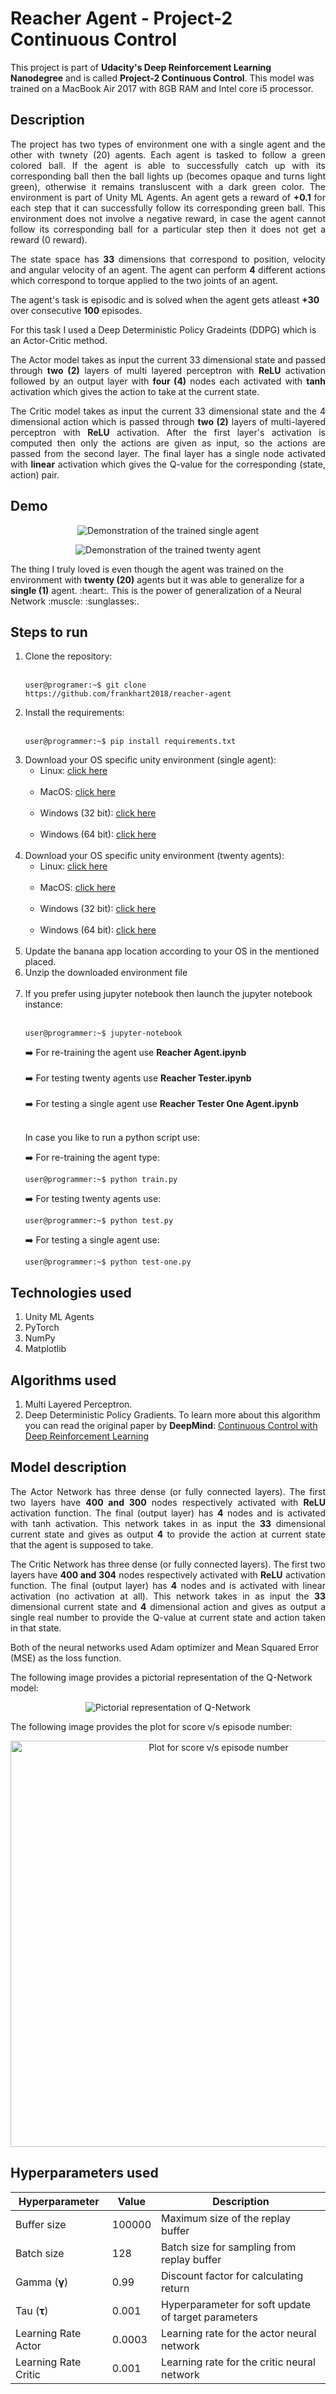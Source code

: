 # Reacher Agent - Project-2 Continuous Control

This project is part of <b>Udacity's Deep Reinforcement Learning Nanodegree</b> and is called <b>Project-2 Continuous Control</b>. This model was trained on a MacBook Air 2017 with 8GB RAM and Intel core i5 processor.

## Description

<p align="justify">The project has two types of environment one with a single agent and the other with twnety (20) agents. Each agent is tasked to follow a green colored ball. If the agent is able to successfully catch up with its corresponding ball then the ball lights up (becomes opaque and turns light green), otherwise it remains transluscent with a dark green color. The environment is part of Unity ML Agents. An agent gets a reward of <b>+0.1</b> for each step that it can successfully follow its corresponding green ball. This environment does not involve a negative reward, in case the agent cannot follow its corresponding ball for a particular step then it does not get a reward (0 reward).

<p align="justify">The state space has <b>33</b> dimensions that correspond to position, velocity and angular velocity of an agent. The agent can perform <b>4</b> different actions which correspond to torque applied to the two joints of an agent.</p>

<p>The agent's task is episodic and is solved when the agent gets atleast <b>+30</b> over consecutive <b>100</b> episodes.</p>

<p>For this task I used a Deep Deterministic Policy Gradeints (DDPG) which is an Actor-Critic method.</p>

<p align="justify">The Actor model takes as input the current 33 dimensional state and passed through <b>two (2)</b> layers of multi layered perceptron with <b>ReLU</b> activation followed by an output layer with <b>four (4)</b> nodes each activated with <b>tanh</b> activation which gives the action to take at the current state.</p>

<p align="justify">The Critic model takes as input the current 33 dimensional state and the 4 dimensional action which is passed through <b>two (2)</b> layers of multi-layered perceptron with <b>ReLU</b> activation. After the first layer's activation is computed then only the actions are given as input, so the actions are passed from the second layer. The final layer has a single node activated with <b>linear</b> activation which gives the Q-value for the corresponding (state, action) pair.</p>

## Demo

<p align='center'>
  <img src='images/demo-one.gif' alt='Demonstration of the trained single agent'>
</p>

<p align='center'>
  <img src='images/demo.gif' alt='Demonstration of the trained twenty agent'>
</p>

<p>The thing I truly loved is even though the agent was trained on the environment with <b>twenty (20)</b> agents but it was able to generalize for a <b>single (1)</b> agent. :heart:. This is the power of generalization of a Neural Network :muscle: :sunglasses:.</p>

## Steps to run

<ol>
  <li>Clone the repository:<br><br>
  
  ```console
  user@programer:~$ git clone https://github.com/frankhart2018/reacher-agent
  ```
  
  </li>
  <li>Install the requirements:<br><br>
  
  ```console
  user@programmer:~$ pip install requirements.txt
  ```
  
  </li>
  <li>Download your OS specific unity environment (single agent):
    <ul>
      <li>Linux: <a href='https://s3-us-west-1.amazonaws.com/udacity-drlnd/P2/Reacher/one_agent/Reacher_Linux.zip'>click here</a></li><br>
      <li>MacOS: <a href='https://s3-us-west-1.amazonaws.com/udacity-drlnd/P2/Reacher/one_agent/Reacher.app.zip'>click here</a></li><br>
      <li>Windows (32 bit): <a href='https://s3-us-west-1.amazonaws.com/udacity-drlnd/P2/Reacher/one_agent/Reacher_Windows_x86.zip'>click here</a></li><br>
      <li>Windows (64 bit): <a href='https://s3-us-west-1.amazonaws.com/udacity-drlnd/P2/Reacher/one_agent/Reacher_Windows_x86_64.zip'>click here </a></li><br>
    </ul>
  </li>
  
  <li>Download your OS specific unity environment (twenty agents):
    <ul>
      <li>Linux: <a href='https://s3-us-west-1.amazonaws.com/udacity-drlnd/P2/Reacher/Reacher_Linux.zip'>click here</a></li><br>
      <li>MacOS: <a href='https://s3-us-west-1.amazonaws.com/udacity-drlnd/P2/Reacher/Reacher.app.zip'>click here</a></li><br>
      <li>Windows (32 bit): <a href='https://s3-us-west-1.amazonaws.com/udacity-drlnd/P2/Reacher/Reacher_Windows_x86.zip'>click here</a></li><br>
      <li>Windows (64 bit): <a href='https://s3-us-west-1.amazonaws.com/udacity-drlnd/P2/Reacher/Reacher_Windows_x86_64.zip'>click here </a></li><br>
    </ul>
  </li>
  
  <li>Update the banana app location according to your OS in the mentioned placed.</li>
  <li>Unzip the downloaded environment file</li><br>
  <li>If you prefer using jupyter notebook then launch the jupyter notebook instance:<br><br>
  
  ```console
  user@programmer:~$ jupyter-notebook
  ```
  
  :arrow_right: For re-training the agent use <b>Reacher Agent.ipynb</b><br><br>
  :arrow_right: For testing twenty agents use <b>Reacher Tester.ipynb</b><br><br>
  :arrow_right: For testing a single agent use <b>Reacher Tester One Agent.ipynb</b><br><br>
  
  In case you like to run a python script use:<br>
  
  :arrow_right: For re-training the agent type:<br>
  
  ```console
  user@programmer:~$ python train.py
  ```
  
  :arrow_right: For testing twenty agents use:<br>
  
  ```console
  user@programmer:~$ python test.py
  ```
  
  :arrow_right: For testing a single agent use:<br>
  
  ```console
  user@programmer:~$ python test-one.py
  ```
  
  </li>
</ol>

## Technologies used

<ol>
  <li>Unity ML Agents</li>
  <li>PyTorch</li>
  <li>NumPy</li>
  <li>Matplotlib</li>
</ol>

## Algorithms used

<ol>
  <li>Multi Layered Perceptron.</li>
  <li>Deep Deterministic Policy Gradients. To learn more about this algorithm you can read the original paper by <b>DeepMind</b>: <a href='https://arxiv.org/pdf/1509.02971.pdf'>Continuous Control with Deep Reinforcement Learning</a></li>
</ol>

## Model description

<p align="justify">The Actor Network has three dense (or fully connected layers). The first two layers have <b>400 and 300</b> nodes respectively activated with <b>ReLU</b> activation function. The final (output layer) has <b>4</b> nodes and is activated with tanh activation. This network takes in as input the <b>33</b> dimensional current state and gives as output <b>4</b> to provide the action at current state that the agent is supposed to take.</p>

<p align="justify">The Critic Network has three dense (or fully connected layers). The first two layers have <b>400 and 304</b> nodes respectively activated with <b>ReLU</b> activation function. The final (output layer) has <b>4</b> nodes and is activated with linear activation (no activation at all). This network takes in as input the <b>33</b> dimensional current state and <b>4</b> dimensional action and gives as output a single real number to provide the Q-value at current state and action taken in that state.</p>

<p>Both of the neural networks used Adam optimizer and Mean Squared Error (MSE) as the loss function.</p>

<p>The following image provides a pictorial representation of the Q-Network model:</p>

<p align='center'>
  <img src='images/q-network.png' alt='Pictorial representation of Q-Network'>
</p>

<p>The following image provides the plot for score v/s episode number:</p>

<p align='center'>
  <img src='images/plot.png' alt='Plot for score v/s episode number' width='650'>
</p>

## Hyperparameters used

| Hyperparameter           | Value  | Description                                               |
|--------------------------|--------|-----------------------------------------------------------|
| Buffer size              | 100000 | Maximum size of the replay buffer                         |
| Batch size               | 128    | Batch size for sampling from replay buffer                |
| Gamma (<b>γ</b>)         | 0.99   | Discount factor for calculating return                    |
| Tau (<b>τ</b>)           | 0.001  | Hyperparameter for soft update of target parameters       |
| Learning Rate Actor      | 0.0003 | Learning rate for the actor neural network                |
| Learning Rate Critic     | 0.001  | Learning rate for the critic neural network               |
